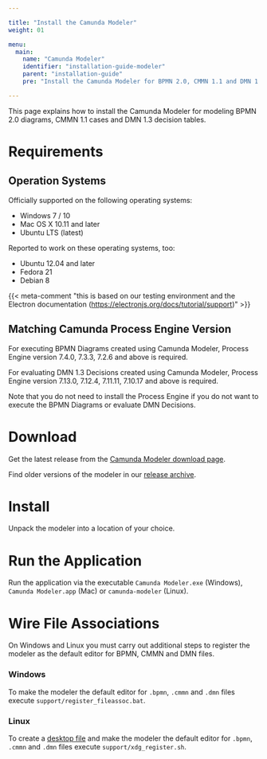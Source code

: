 ```yaml
---

title: "Install the Camunda Modeler"
weight: 01

menu:
  main:
    name: "Camunda Modeler"
    identifier: "installation-guide-modeler"
    parent: "installation-guide"
    pre: "Install the Camunda Modeler for BPMN 2.0, CMMN 1.1 and DMN 1.3."

---
```


This page explains how to install the Camunda Modeler for modeling BPMN 2.0 diagrams, CMMN 1.1 cases and DMN 1.3 decision tables.

# Requirements

## Operation Systems

Officially supported on the following operating systems:

* Windows 7 / 10
* Mac OS X 10.11 and later
* Ubuntu LTS (latest)

Reported to work on these operating systems, too:

* Ubuntu 12.04 and later
* Fedora 21
* Debian 8

{{< meta-comment "this is based on our testing environment and the Electron documentation (https://electronjs.org/docs/tutorial/support)" >}}


## Matching Camunda Process Engine Version

For executing BPMN Diagrams created using Camunda Modeler, Process Engine version 7.4.0, 7.3.3, 7.2.6 and above is required.

For evaluating DMN 1.3 Decisions created using Camunda Modeler, Process Engine version 7.13.0, 7.12.4, 7.11.11, 7.10.17 and above is required.

Note that you do not need to install the Process Engine if you do not want to execute the BPMN Diagrams or evaluate DMN Decisions.

# Download

Get the latest release from the [Camunda Modeler download page](https://camunda.com/download/modeler/).

Find older versions of the modeler in our [release archive](https://downloads.camunda.cloud/release/camunda-modeler/).

# Install

Unpack the modeler into a location of your choice.

# Run the Application

Run the application via the executable `Camunda Modeler.exe` (Windows), `Camunda Modeler.app` (Mac) or `camunda-modeler` (Linux).

# Wire File Associations

On Windows and Linux you must carry out additional steps to register the modeler as the default editor for BPMN, CMMN and DMN files.

### Windows

To make the modeler the default editor for `.bpmn`, `.cmmn` and `.dmn` files execute `support/register_fileassoc.bat`.

### Linux

To create a [desktop file](https://specifications.freedesktop.org/desktop-entry-spec/latest/) and make the modeler the default editor for `.bpmn`, `.cmmn` and `.dmn` files execute `support/xdg_register.sh`.

